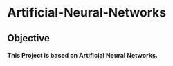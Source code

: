 # Artificial-Neural-Networks

## Objective
#### This Project is based on Artificial Neural Networks.
